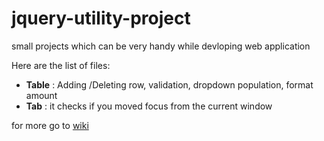 jquery-utility-project
======================
small projects which can be very handy while devloping web application

Here are the list of files: 
<ul>
<li><b>Table</b> : Adding /Deleting row, validation, dropdown population, format amount</li>
<li><b>Tab</b> : it checks if you moved focus from the current window</li>
</ul>

for more go to <a href="https://github.com/jokersingh/jquery-utility-project/wiki/_new">wiki</a>


